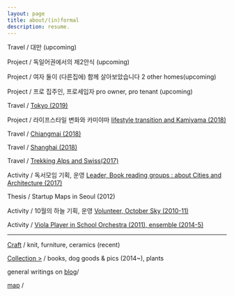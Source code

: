 ```yaml
---
layout: page
title: about/(in)formal
description: resume.
---
```



Travel / 대만 (upcoming)


Project / 독일어권에서의 제2안식 (upcoming)


Project / 여자 둘이 (다른집에) 함께 살아보았습니다  2 other homes(upcoming)


Project / 프로 집주인, 프로세입자 pro owner, pro tenant (upcoming)


Travel / [Tokyo (2019)](/travel-tokyo)


Project / 라이프스타일 변화와 카미야마 [lifestyle transition and Kamiyama (2018)](/project-kamiyama)


Travel / [Chiangmai (2018)](/travel-chiangmai)


Travel / [Shanghai (2018)](/travel-shaghai)


Travel / [Trekking Alps and Swiss(2017)](/trekking-alps)


Activity / 독서모임 기획, 운영  [Leader, Book reading groups : about Cities and Architecture (2017)](
/activity-readinggroups)


Thesis / Startup Maps in Seoul (2012)


Activity / 10월의 하늘 기획, 운영 [Volunteer, October Sky (2010-11)](/activity-octobersky)


Activity / [Viola Player in School Orchestra (2011), ensemble (2014-5)](/activity-viola)

-------------------------



[Craft](/category-craft) / knit, furniture, ceramics (recent)


[Collection >](/category-collection) / books, dog goods & pics (2014~), plants


general writings on [blog](https://placenesss.tumblr.com/)/

[map]() /
